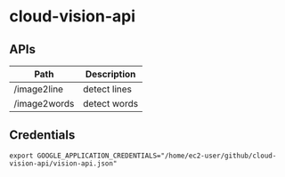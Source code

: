 # cloud-vision-api

## APIs

| Path         | Description  |
| ------------ | ------------ |
| /image2line  | detect lines |
| /image2words | detect words |

## Credentials

```
export GOOGLE_APPLICATION_CREDENTIALS="/home/ec2-user/github/cloud-vision-api/vision-api.json"
```
